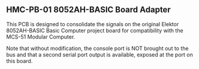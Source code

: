 HMC-PB-01 8052AH-BASIC Board Adapter
------------------------------------

This PCB is designed to consolidate the signals on
the original Elektor 8052AH-BASIC Basic Computer
project board for compatibility with the MCS-51
Modular Computer.

Note that without modification, the console port
is NOT brought out to the bus and that a second
serial port output is available, exposed at the
port on this board.
